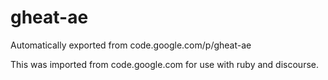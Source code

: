 # gheat-ae
Automatically exported from code.google.com/p/gheat-ae

This was imported from code.google.com for use with ruby and discourse.
